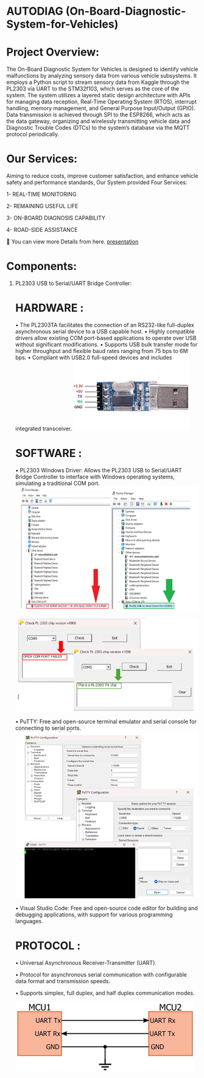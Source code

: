 # AUTODIAG (On-Board-Diagnostic-System-for-Vehicles)
# Project Overview:
The On-Board Diagnostic System for Vehicles is designed to identify vehicle malfunctions by analyzing sensory data from various vehicle subsystems. It employs a Python script to stream sensory data from Kaggle through the PL2303 via UART to the STM32f103, which serves as the core of the system. The system utilizes a layered static design architecture with APIs for managing data reception, Real-Time Operating System (RTOS), interrupt handling, memory management, and General Purpose Input/Output (GPIO). Data transmission is achieved through SPI to the ESP8266, which acts as the data gateway, organizing and wirelessly transmitting vehicle data and Diagnostic Trouble Codes (DTCs) to the system’s database via the MQTT protocol periodically.
# Our Services:
Aiming to reduce costs, improve customer satisfaction, and enhance vehicle safety
and performance standards, Our System provided Four Services:

1- REAL-TIME MONITORING

2- REMAINING USEFUL LIFE

3- ON-BOARD DIAGNOSIS CAPABILITY

4- ROAD-SIDE ASSISTANCE

📝 You can view more Details from here. <a href="https://drive.google.com/file/d/12X-7KyyK5NAQu-tFUbDE7he6bxcZAbdy/view?usp=sharing" target="blank">presentation</a>

# Components:
1. PL2303 USB to Serial/UART Bridge Controller:
   # HARDWARE :
      • The PL2303TA facilitates the connection of an RS232-like full-duplex asynchronous serial device to a USB capable host.
      • Highly compatible drivers allow existing COM port-based applications to operate over USB without significant modifications.
      • Supports USB bulk transfer mode for higher throughput and flexible baud rates ranging from 75 bps to 6M bps.
      • Compliant with USB2.0 full-speed devices and includes integrated transceiver.
    ![image](https://github.com/Eman22adel/AUTODIAG--On-Board-Diagnostic-System-for-Vehicles-/blob/main/Picture1.jpg)
   
   # SOFTWARE :
      • PL2303 Windows Driver: Allows the PL2303 USB to Serial/UART Bridge Controller to interface with Windows operating systems, simulating a traditional COM
        port.
      ![image](https://github.com/Eman22adel/AUTODIAG--On-Board-Diagnostic-System-for-Vehicles-/blob/main/Screenshot%202024-05-15%20141613.png)
      
      ![image](https://github.com/Eman22adel/AUTODIAG--On-Board-Diagnostic-System-for-Vehicles-/blob/main/Screenshot%202024-05-15%20141221.png)
   
      • PuTTY: Free and open-source terminal emulator and serial console for connecting to serial ports.
      ![image](https://github.com/Eman22adel/AUTODIAG--On-Board-Diagnostic-System-for-Vehicles-/blob/main/Screenshot%202024-05-15%20141234.png)
   
      • Visual Studio Code: Free and open-source code editor for building and debugging applications, with support for various programming languages.
   
   # PROTOCOL :
      • Universal Asynchronous Receiver-Transmitter (UART).
   
      • Protocol for asynchronous serial communication with configurable data format and transmission speeds.
   
      • Supports simplex, full duplex, and half duplex communication modes.
   
      ![image](https://github.com/Eman22adel/AUTODIAG--On-Board-Diagnostic-System-for-Vehicles-/blob/main/Picture7.jpg)

      

